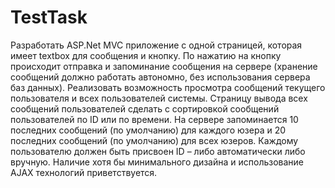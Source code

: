 # TestTask
Разработать ASP.Net MVC приложение с одной страницей, которая имеет textbox для сообщения и кнопку.
По нажатию на кнопку происходит отправка и запоминание сообщения на сервере (хранение сообщений должно работать автономно,
без использования сервера баз данных). Реализовать возможность просмотра сообщений текущего пользователя и всех пользователей системы.
Страницу вывода всех сообщений пользователей сделать с сортировкой сообщений пользователей по ID или по времени.
На сервере запоминается 10 последних сообщений (по умолчанию) для каждого юзера и 20 последних сообщений (по умолчанию) для всех юзеров.
Каждому пользователю должен быть присвоен ID – либо автоматически либо вручную. Наличие хотя бы минимального дизайна и использование AJAX технологий приветствуется.
